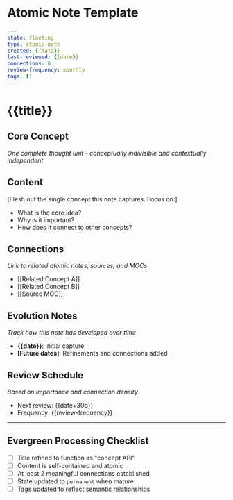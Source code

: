 # Atomic Note Template

```yaml
---
state: fleeting
type: atomic-note
created: {{date}}
last-reviewed: {{date}}
connections: 0
review-frequency: monthly
tags: []
---
```

# {{title}}

## Core Concept

*One complete thought unit - conceptually indivisible and contextually independent*

## Content

[Flesh out the single concept this note captures. Focus on:]
- What is the core idea?
- Why is it important?
- How does it connect to other concepts?

## Connections

*Link to related atomic notes, sources, and MOCs*

- [[Related Concept A]]
- [[Related Concept B]]
- [[Source MOC]]

## Evolution Notes

*Track how this note has developed over time*

- **{{date}}**: Initial capture
- **[Future dates]**: Refinements and connections added

## Review Schedule

*Based on importance and connection density*
- Next review: {{date+30d}}
- Frequency: {{review-frequency}}

---

## Evergreen Processing Checklist

- [ ] Title refined to function as "concept API"
- [ ] Content is self-contained and atomic
- [ ] At least 2 meaningful connections established
- [ ] State updated to `permanent` when mature
- [ ] Tags updated to reflect semantic relationships
